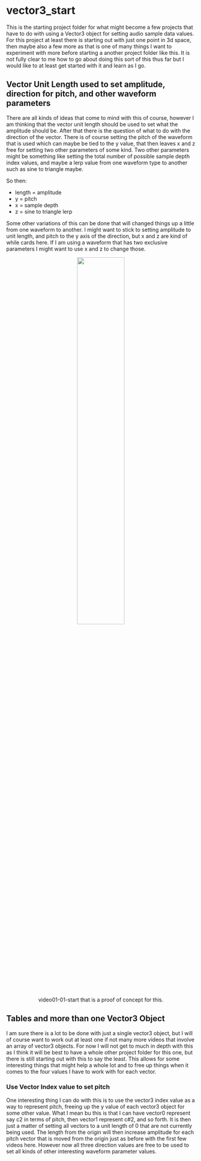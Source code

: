 # vector3_start

This is the starting project folder for what might become a few projects that have to do with using a Vector3 object for setting audio sample data values. For this project at least there is starting out with just one point in 3d space, then maybe also a few more as that is one of many things I want to experiment with more before starting a another project folder like this. It is not fully clear to me how to go about doing this sort of this thus far but I would like to at least get started with it and learn as I go.

## Vector Unit Length used to set amplitude, direction for pitch, and other waveform parameters

There are all kinds of ideas that come to mind with this of course, however I am thinking that the vector unit length should be used to set what the amplitude should be. After that there is the question of what to do with the direction of the vector. There is of course setting the pitch of the waveform that is used which can maybe be tied to the y value, that then leaves x and z free for setting two other parameters of some kind. Two other parameters might be something like setting the total number of possible sample depth index values, and maybe a lerp value from one waveform type to another such as sine to triangle maybe.

So then:

* length = amplitude
* y = pitch
* x = sample depth
* z = sine to triangle lerp

Some other variations of this can be done that will changed things up a little from one waveform to another. I might want to stick to setting amplitude to unit length, and pitch to the y axis of the direction, but x and z are kind of while cards here. If I am using a waveform that has two exclusive parameters I might want to use x and z to change those.

<div align="center">
    <a href="https://www.youtube.com/watch?v=cD-kBKsCI-c">
        <img src="https://img.youtube.com/vi/cD-kBKsCI-c/0.jpg" style="width:50%;">
    </a><br>
    <p>
        video01-01-start that is a proof of concept for this.
    </p>
</div>

## Tables and more than one Vector3 Object

I am sure there is a lot to be done with just a single vector3 object, but I will of course want to work out at least one if not many more videos that involve an array of vector3 objects. For now I will not get to much in depth with this as I think it will be best to have a whole other project folder for this one, but there is still starting out with this to say the least. This allows for some interesting things that might help a whole lot and to free up things when it comes to the four values I have to work with for each vector. 

### Use Vector Index value to set pitch

One interesting thing I can do with this is to use the vector3 index value as a way to represent pitch, freeing up the y value of each vector3 object for some other value. What I mean bu this is that I can have vector0 represent say c2 in terms of pitch, then vector1 represent c#2, and so forth. It is then just a matter of setting all vectors to a unit length of 0 that are not currently being used. The length from the origin will then increase amplitude for each pitch vector that is moved from the origin just as before with the first few videos here. However now all three direction values are free to be used to set all kinds of other interesting waveform parameter values.


